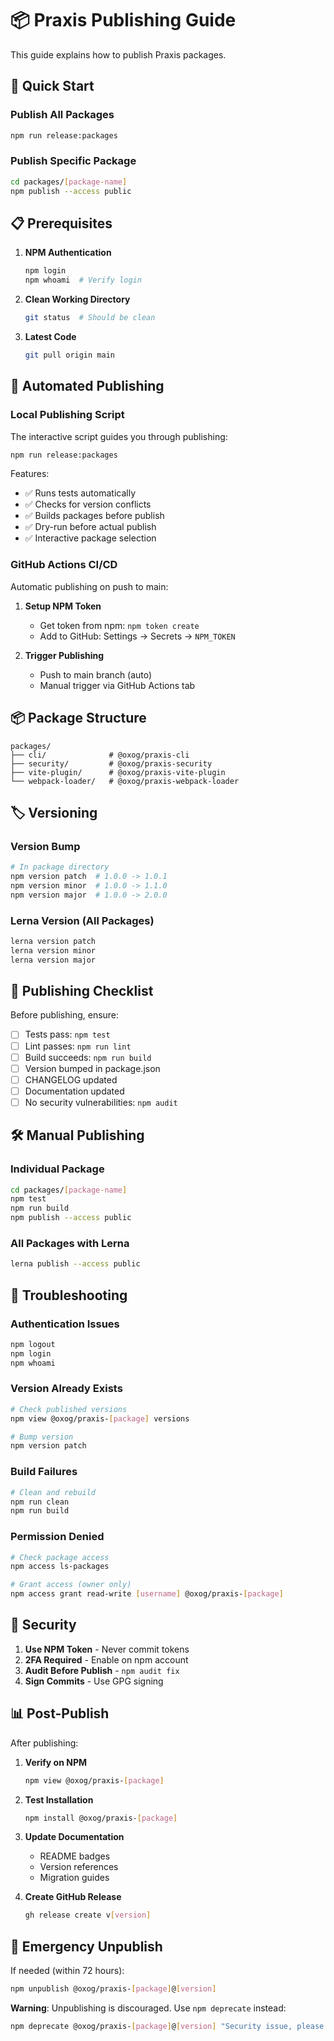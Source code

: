 # 📦 Praxis Publishing Guide

This guide explains how to publish Praxis packages.

## 🚀 Quick Start

### Publish All Packages
```bash
npm run release:packages
```

### Publish Specific Package
```bash
cd packages/[package-name]
npm publish --access public
```

## 📋 Prerequisites

1. **NPM Authentication**
   ```bash
   npm login
   npm whoami  # Verify login
   ```

2. **Clean Working Directory**
   ```bash
   git status  # Should be clean
   ```

3. **Latest Code**
   ```bash
   git pull origin main
   ```

## 🔄 Automated Publishing

### Local Publishing Script
The interactive script guides you through publishing:
```bash
npm run release:packages
```

Features:
- ✅ Runs tests automatically
- ✅ Checks for version conflicts
- ✅ Builds packages before publish
- ✅ Dry-run before actual publish
- ✅ Interactive package selection

### GitHub Actions CI/CD
Automatic publishing on push to main:

1. **Setup NPM Token**
   - Get token from npm: `npm token create`
   - Add to GitHub: Settings → Secrets → `NPM_TOKEN`

2. **Trigger Publishing**
   - Push to main branch (auto)
   - Manual trigger via GitHub Actions tab

## 📦 Package Structure

```
packages/
├── cli/              # @oxog/praxis-cli
├── security/         # @oxog/praxis-security  
├── vite-plugin/      # @oxog/praxis-vite-plugin
└── webpack-loader/   # @oxog/praxis-webpack-loader
```

## 🏷️ Versioning

### Version Bump
```bash
# In package directory
npm version patch  # 1.0.0 -> 1.0.1
npm version minor  # 1.0.0 -> 1.1.0
npm version major  # 1.0.0 -> 2.0.0
```

### Lerna Version (All Packages)
```bash
lerna version patch
lerna version minor
lerna version major
```

## 📝 Publishing Checklist

Before publishing, ensure:

- [ ] Tests pass: `npm test`
- [ ] Lint passes: `npm run lint`
- [ ] Build succeeds: `npm run build`
- [ ] Version bumped in package.json
- [ ] CHANGELOG updated
- [ ] Documentation updated
- [ ] No security vulnerabilities: `npm audit`

## 🛠️ Manual Publishing

### Individual Package
```bash
cd packages/[package-name]
npm test
npm run build
npm publish --access public
```

### All Packages with Lerna
```bash
lerna publish --access public
```

## 🐛 Troubleshooting

### Authentication Issues
```bash
npm logout
npm login
npm whoami
```

### Version Already Exists
```bash
# Check published versions
npm view @oxog/praxis-[package] versions

# Bump version
npm version patch
```

### Build Failures
```bash
# Clean and rebuild
npm run clean
npm run build
```

### Permission Denied
```bash
# Check package access
npm access ls-packages

# Grant access (owner only)
npm access grant read-write [username] @oxog/praxis-[package]
```

## 🔐 Security

1. **Use NPM Token** - Never commit tokens
2. **2FA Required** - Enable on npm account
3. **Audit Before Publish** - `npm audit fix`
4. **Sign Commits** - Use GPG signing

## 📊 Post-Publish

After publishing:

1. **Verify on NPM**
   ```bash
   npm view @oxog/praxis-[package]
   ```

2. **Test Installation**
   ```bash
   npm install @oxog/praxis-[package]
   ```

3. **Update Documentation**
   - README badges
   - Version references
   - Migration guides

4. **Create GitHub Release**
   ```bash
   gh release create v[version]
   ```

## 🚨 Emergency Unpublish

If needed (within 72 hours):
```bash
npm unpublish @oxog/praxis-[package]@[version]
```

**Warning**: Unpublishing is discouraged. Use `npm deprecate` instead:
```bash
npm deprecate @oxog/praxis-[package]@[version] "Security issue, please upgrade"
```